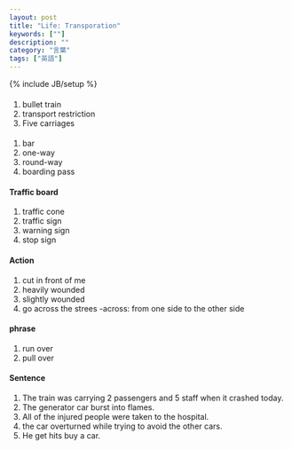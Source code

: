 ```yaml
---
layout: post
title: "Life: Transporation"
keywords: [""]
description: ""
category: "言葉"
tags: ["英語"]
---
```

{% include JB/setup %}

####
1. bullet train
2. transport restriction
3. Five carriages

####
1. bar
2. one-way
3. round-way
4. boarding pass

####

#### Traffic board
1. traffic cone
2. traffic sign
3. warning sign
4. stop sign


#### Action
1. cut in front of me
2. heavily wounded
3. slightly wounded
4. go across the strees
-across: from one side to the other side

#### phrase
1. run over
2. pull over



#### Sentence
1. The train was carrying 2 passengers and 5 staff when it crashed today.
2. The generator car burst into flames.
3. All of the injured people were taken to the hospital.
4. the car overturned while trying to avoid the other cars.
5. He get hits buy a car.


